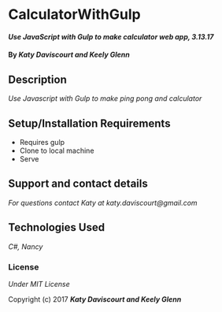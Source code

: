# CalculatorWithGulp

#### _Use JavaScript with Gulp to make calculator web app, 3.13.17_

#### By _**Katy Daviscourt and Keely Glenn**_

## Description

_Use Javascript with Gulp to make ping pong and calculator_

## Setup/Installation Requirements

* Requires gulp
* Clone to local machine
* Serve


## Support and contact details

_For questions contact Katy at katy.daviscourt@gmail.com_

## Technologies Used

_C#, Nancy_

### License

*Under MIT License*

Copyright (c) 2017 **_Katy Daviscourt and Keely Glenn_**
